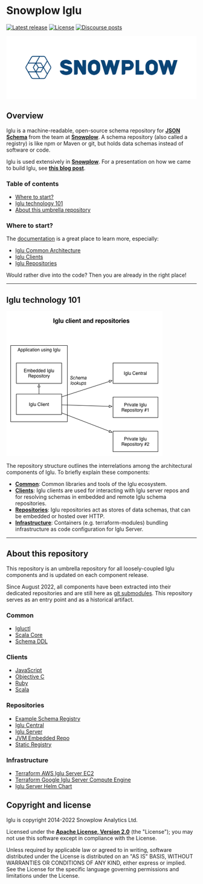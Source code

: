 # Snowplow Iglu

[![Latest release][latest-release-badge]][latest-release]
[![License][license-image]][license]
[![Discourse posts][discourse-image]][discourse]

[![Snowplow logo][logo-image]][website]

## Overview

Iglu is a machine-readable, open-source schema repository for **[JSON Schema][json-schema]** from the team at **[Snowplow][website]**. A schema repository (also called a registry) is like npm or Maven or git, but holds data schemas instead of software or code.

Iglu is used extensively in **[Snowplow][snowplow-github]**. For a presentation on how we came to build Iglu, see **[this blog post][snowplow-schema-post]**.

### Table of contents

* [Where to start?](#where-to-start)
* [Iglu technology 101](#iglu-technology-101)
* [About this umbrella repository](#about-this-repository)

### Where to start?

The [documentation][documentation] is a great place to learn more, especially:

* [Iglu Common Architecture][iglu-docs-architecture]
* [Iglu Clients][iglu-docs-clients]
* [Iglu Repositories][iglu-docs-repositories]

Would rather dive into the code? Then you are already in the right place!

---

## Iglu technology 101

[![Iglu architecture][iglu-architecture-image]][iglu-docs-architecture]

The repository structure outlines the interrelations among the architectural components of Iglu. To briefly explain these components:

* **[Common][iglu-common]**: Common libraries and tools of the Iglu ecosystem.
* **[Clients][iglu-clients]**: Iglu clients are used for interacting with Iglu server repos and for resolving schemas in embedded and remote Iglu schema repositories.
* **[Repositories][iglu-repositories]**: Iglu repositories act as stores of data schemas, that can be embedded or hosted over HTTP.
* **[Infrastructure][iglu-infrastructure]**: Containers (e.g. terraform-modules) bundling infrastructure as code configuration for Iglu Server.

---

## About this repository

This repository is an umbrella repository for all loosely-coupled Iglu components and is updated on each component release.

Since August 2022, all components have been extracted into their dedicated repositories and are still here as [git submodules][submodules]. This repository serves as an entry point and as a historical artifact.

### Common

* [Igluctl][igluctl]
* [Scala Core][scala-core]
* [Schema DDL][schema-ddl]

### Clients

* [JavaScript][javascript-client]
* [Objective C][objc-client]
* [Ruby][ruby-client]
* [Scala][scala-client]

### Repositories

* [Example Schema Registry][example-schema-registry]
* [Iglu Central][iglu-central]
* [Iglu Server][iglu-server]
* [JVM Embedded Repo][jvm-embedded-repo]
* [Static Registry][static-registry]

### Infrastructure

* [Terraform AWS Iglu Server EC2][terraform-aws-iglu-server-ec2]
* [Terraform Google Iglu Server Compute Engine][terraform-google-iglu-server-ce]
* [Iglu Server Helm Chart][iglu-server-helm-chart]

## Copyright and license

Iglu is copyright 2014-2022 Snowplow Analytics Ltd.

Licensed under the **[Apache License, Version 2.0][license]** (the "License");
you may not use this software except in compliance with the License.

Unless required by applicable law or agreed to in writing, software
distributed under the License is distributed on an "AS IS" BASIS,
WITHOUT WARRANTIES OR CONDITIONS OF ANY KIND, either express or implied.
See the License for the specific language governing permissions and
limitations under the License.

[latest-release-badge]: https://img.shields.io/github/last-commit/snowplow/iglu?label=latest%20release
[latest-release]: https://

[license-image]: https://img.shields.io/badge/license-Apache--2-blue.svg?style=flat
[license]: https://www.apache.org/licenses/LICENSE-2.0

[discourse-image]: https://img.shields.io/discourse/posts?server=https%3A%2F%2Fdiscourse.snowplow.io
[discourse]: https://discourse.snowplow.io/

[logo-image]: media/snowplow_logo.png
[website]: https://snowplow.io
[snowplow-github]: https://github.com/snowplow/snowplow
[documentation]: https://docs.snowplow.io

[iglu-architecture-image]: media/iglu_architecture.png
[iglu-docs-architecture]: https://docs.snowplow.io/docs/pipeline-components-and-applications/iglu/common-architecture/
[iglu-docs-clients]: https://docs.snowplow.io/docs/pipeline-components-and-applications/iglu/iglu-clients/
[iglu-docs-repositories]: https://docs.snowplow.io/docs/pipeline-components-and-applications/iglu/iglu-repositories/

[json-schema]: https://json-schema.org/
[snowplow-schema-post]: https://snowplow.io/blog/2014/06/06/making-snowplow-schemas-flexible-a-technical-approach/

[submodules]: https://git-scm.com/book/en/v2/Git-Tools-Submodules

[iglu-common]: ./0-common
[iglu-clients]: ./1-clients
[iglu-repositories]: ./2-repositories
[iglu-infrastructure]: ./3-infrastructure

[igluctl]: https://github.com/snowplow-incubator/igluctl.git
[scala-core]: https://github.com/snowplow/iglu-scala-core.git
[schema-ddl]: https://github.com/snowplow/schema-ddl.git

[javascript-client]: https://github.com/snowplow/iglu-javascript-client.git
[objc-client]: https://github.com/snowplow/iglu-objc-client.git
[ruby-client]: https://github.com/snowplow/iglu-ruby-client.git
[scala-client]: https://github.com/snowplow/iglu-scala-client.git

[example-schema-registry]: https://github.com/snowplow/iglu-example-schema-registry.git
[iglu-central]: https://github.com/snowplow/iglu-central.git
[iglu-server]: https://github.com/snowplow-incubator/iglu-server.git
[jvm-embedded-repo]: ./2-repositories/jvm-embedded-repo
[static-registry]: ./2-repositories/static-registry

[terraform-aws-iglu-server-ec2]: https://github.com/snowplow-devops/terraform-aws-iglu-server-ec2.git
[terraform-google-iglu-server-ce]: https://github.com/snowplow-devops/terraform-google-iglu-server-ce.git
[iglu-server-helm-chart]: https://github.com/snowplow-devops/helm-charts/tree/main/charts/snowplow-iglu-server

